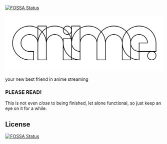 [![FOSSA Status](https://app.fossa.com/api/projects/git%2Bgithub.com%2Fstampylongr%2Fanime.svg?type=shield)](https://app.fossa.com/projects/git%2Bgithub.com%2Fstampylongr%2Fanime?ref=badge_shield)

<p align="center">
    <img alt="anime logo" src="https://github.com/mint-lgbt/anime/raw/master/app/assets/images/logo.svg" />
</p>

your new best friend in anime streaming

### PLEASE READ!

This is not even *close* to being finished, let alone functional, so just keep an eye on it for a while.


## License
[![FOSSA Status](https://app.fossa.com/api/projects/git%2Bgithub.com%2Fstampylongr%2Fanime.svg?type=large)](https://app.fossa.com/projects/git%2Bgithub.com%2Fstampylongr%2Fanime?ref=badge_large)